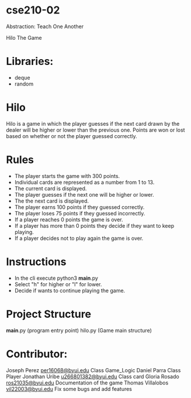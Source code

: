 # cse210-02
Abstraction: Teach One Another

Hilo The Game
# Libraries:
* deque
* random
# Hilo
Hilo is a game in which the player guesses if the next card drawn by the dealer will be higher or lower than the previous one. Points are won or lost based on whether or not the player guessed correctly.

# Rules
* The player starts the game with 300 points.
* Individual cards are represented as a number from 1 to 13.
* The current card is displayed.
* The player guesses if the next one will be higher or lower.
* The the next card is displayed.
* The player earns 100 points if they guessed correctly.
* The player loses 75 points if they guessed incorrectly.
* If a player reaches 0 points the game is over.
* If a player has more than 0 points they decide if they want to keep playing.
* If a player decides not to play again the game is over.

# Instructions
* In the cli execute python3 __main__.py
* Select "h" for higher or "l" for lower.
* Decide if wants to continue playing the game.
# Project Structure
__main__.py     (program entry point)
hilo.py         (Game main structure)

# Contributor:
Joseph Perez
    per16068@byui.edu
    Class Game_Logic
Daniel Parra 
    Class Player
Jonathan Uribe 
    u266801382@byui.edu
    Class card
Gloria Rosado 
    ros21035@byui.edu
    Documentation of the game
Thomas Villalobos
    vil22003@byui.edu
    Fix some bugs and add features


